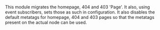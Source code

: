 This module migrates the homepage, 404 and 403 'Page'. 
It also, using event subscribers, sets those as such in configuration.
It also disables the default metatags for homepage, 404 and 403 pages so that the metatags present
on the actual node can be used.
